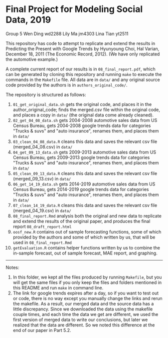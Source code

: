# Final Project for Modeling Social Data, 2019

Group 5
Wen Ding wd2288
Lily Ma jm4303
Lina Tian yt2511

This repository has code to attempt to replicate and extend the results in Predicting the Present with Google Trends by Hyunyoung Choi, Hal Varian, December 18, 2011 (The Economic Record, 2012). (We have only replicated the automotive example.)

A complete current report of our results is in `08_final_report.pdf`, which can be generated by cloning this repository and running `make` to execute the commands in the `Makefile` file. All data are in `data/` and any original source code provided by the authors is in `authors_original_code/`.

The repository is structured as follows:

1. `01_get_original_data.sh` gets the original code, and places it in the author_original_code; finds the merged.csv file within the original code, and places a copy in `data/` (the original data come already cleaned).
2. `02_get_04_08_data.sh` gets 2004-2008 automotive sales data from US Census Bureau, gets 2004-2008 google trends data for categories "Trucks & suvs" and "auto insurance", renames them, and places them in `data/`
3. `03_clean_04_08_data.R` cleans this data and saves the relevant csv file (merged_04_08.csv) in `data/`
4. `04_get_09_13_data.sh` gets 2009-2013 automotive sales data from US Census Bureau, gets 2009-2013 google trends data for categories "Trucks & suvs" and "auto insurance", renames them, and places them in `data/`
5. `05_clean_09_13_data.R` cleans this data and saves the relevant csv file (merged_09_13.csv) in `data/`
6. `06_get_14_19_data.sh` gets 2014-2019 automotive sales data from US Census Bureau, gets 2014-2019 google trends data for categories "Trucks & suvs" and "auto insurance", renames them, and places them in `data/`
7. `07_clean_14_19_data.R` cleans this data and saves the relevant csv file (merged_04_19.csv) in `data/`
8. `08_final_report.Rmd` analysis both the original and new data to replicate and extend the results of the original paper, and produces the final report `08_draft_report.html`
9. `oosf_new.R` contains out of sample forecasting functions, some of which provided by the authors and some of which written by us, that will be used in `08_final_report.Rmd`
10. `getEvaluation.R` contains helper functions written by us to combine the in-sample forecast, out of sample forecast, MAE report, and graphing. 
----

Notes:
1. In this folder, we kept all the files produced by running `Makefile`, but you will get the same files if you only keep the files and folders mentioned in this README and run `make` in command line. 
2. The link for google trends expires after a day, so if you want to test out or code, there is no way except you manually change the links and rerun the makefile. As a result, our merged data and the source data has a little discrepancy. Since we downloaded the data using the makefile couple times, and each time the data we get are different, we used the first version of merged data to write our conclusions, but later we realized that the data are different. So we noted this difference at the end of our paper in Part 5.2. 




